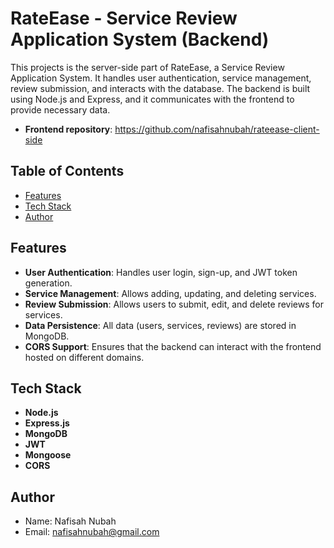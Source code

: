 # RateEase - Service Review Application System (Backend)

This projects is the server-side part of RateEase, a Service Review Application System. It handles user authentication, service management, review submission, and interacts with the database. The backend is built using Node.js and Express, and it communicates with the frontend to provide necessary data.

- **Frontend repository**: https://github.com/nafisahnubah/rateease-client-side

## Table of Contents
- [Features](#features)
- [Tech Stack](#tech-stack)
- [Author](#installation)

## Features
- **User Authentication**: Handles user login, sign-up, and JWT token generation.
- **Service Management**: Allows adding, updating, and deleting services.
- **Review Submission**: Allows users to submit, edit, and delete reviews for services.
- **Data Persistence**: All data (users, services, reviews) are stored in MongoDB.
- **CORS Support**: Ensures that the backend can interact with the frontend hosted on different domains.

## Tech Stack
- **Node.js**
- **Express.js**
- **MongoDB**
- **JWT**
- **Mongoose**
- **CORS**

## Author
- Name: Nafisah Nubah
- Email: nafisahnubah@gmail.com
